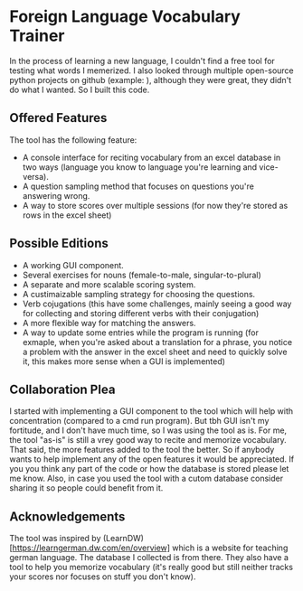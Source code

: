# Foreign Language Vocabulary Trainer
 In the process of learning a new language, I couldn't find a free tool for testing what words I memerized. I also looked through multiple open-source python projects on github (example: ), although they were great, they didn't do what I wanted. So I built this code. 
 ## Offered Features
 The tool has the following feature:
 - A console interface for reciting vocabulary from an excel database in two ways (language you know to language you're learning and vice-versa).
 - A question sampling method that focuses on questions you're answering wrong.
 - A way to store scores over multiple sessions (for now they're stored as rows in the excel sheet)
 
 ## Possible Editions
 - A working GUI component.
 - Several exercises for nouns (female-to-male, singular-to-plural)
 - A separate and more scalable scoring system.
 - A custimaizable sampling strategy for choosing the questions.
 - Verb cojugations (this have some challenges, mainly seeing a good way for collecting and storing different verbs with their conjugation)
 - A more flexible way for matching the answers.
 - A way to update some entries while the program is running (for exmaple, when you're asked about a translation for a phrase, you notice a problem with the answer in the excel sheet and need to quickly solve it, this makes more sense when a GUI is implemented)
 
 ## Collaboration Plea
 I started with implementing a GUI component to the tool which will help with concentration (compared to a cmd run program). But tbh GUI isn't my fortitude, and I don't have much time, so I was using the tool as is. For me, the tool "as-is" is still a vrey good way to recite and memorize vocabulary. That said, the more features added to the tool the better. So if anybody wants to help implement any of the open features it would be appreciated. If you you think any part of the code or how the database is stored please let me know. Also, in case you used the tool with a cutom database consider sharing it so people could benefit from it.
 
 ## Acknowledgements
The tool was inspired by (LearnDW)[https://learngerman.dw.com/en/overview] which is a website for teaching german language. The database I collected is from there. They also have a tool to help you memorize vocabulary (it's really good but still neither tracks your scores nor focuses on stuff you don't know). 
